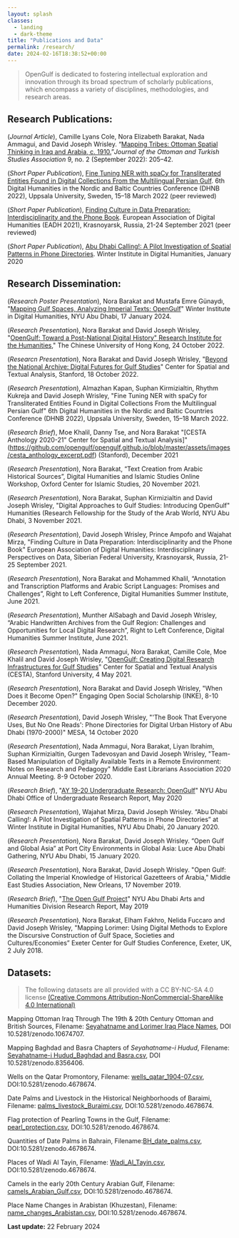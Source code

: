 ```yaml
---
layout: splash
classes:
  - landing
  - dark-theme
title: "Publications and Data"
permalink: /research/
date: 2024-02-16T18:38:52+00:00
---
```


> OpenGulf is dedicated to fostering intellectual exploration and innovation through its broad spectrum of scholarly publications, which encompass a variety of disciplines, methodologies, and research areas. 

## Research Publications:

(_Journal Article_), Camille Lyans Cole, Nora Elizabeth Barakat, Nada Ammagui, and David Joseph Wrisley. “[Mapping Tribes: Ottoman Spatial Thinking in Iraq and Arabia, c. 1910.](https://muse.jhu.edu/article/902202)”_Journal of the Ottoman and Turkish Studies Association_ 9, no. 2 (September 2022): 205–42.

(_Short Paper Publication_), [Fine Tuning NER with spaCy for Transliterated Entities Found in Digital Collections From the Multilingual Persian Gulf](https://archive.nyu.edu/handle/2451/63845). 6th Digital Humanities in the Nordic and Baltic Countries Conference (DHNB 2022), Uppsala University, Sweden, 15–18 March 2022 (peer reviewed)

(_Short Paper Publication_), [Finding Culture in Data Preparation: Interdisciplinarity and the Phone Book](http://hdl.handle.net/2451/63602). European Association of Digital Humanities (EADH 2021), Krasnoyarsk, Russia, 21-24 September 2021 (peer reviewed)

(_Short Paper Publication_), [Abu Dhabi Calling!: A Pilot Investigation of Spatial Patterns in Phone Directories](http://hdl.handle.net/2451/61212). Winter Institute in Digital Humanities, January 2020

## Research Dissemination:

(_Research Poster Presentation_), Nora Barakat and Mustafa Emre Günaydı, "[Mapping Gulf Spaces, Analyzing Imperial Texts: OpenGulf](https://github.com/opengulf/opengulf.github.io/blob/a936d6d6f0c86c2640c59f60e1aa4a510d28c511/_data/researchmaterials/NYU%20Abu%20Dhabi_Poster%20Presentation-2.pdf)" Winter Institute in Digital Humanities, NYU Abu Dhabi, 17 January 2024.

(_Research Presentation_), Nora Barakat and David Joseph Wrisley, "[OpenGulf: Toward a Post-National Digital History" Research Institute for the Humanities](https://www.youtube.com/watch?v=HfFt5nZLSB4)," The Chinese University of Hong Kong, 24 October 2022.

(_Researcn Presentation_), Nora Barakat and David Joseph Wrisley, "[Beyond the National Archive: Digital Futures for Gulf Studies](https://www.youtube.com/watch?v=q5rpfQu2is0)" Center for Spatial and Textual Analysis, Stanford, 18 October 2022.

(_Research Presentation_), Almazhan Kapan, Suphan Kirmizialtin, Rhythm Kukreja and David Joseph Wrisley, "Fine Tuning NER with spaCy for Transliterated Entities Found in Digital Collections From the Multilingual Persian Gulf" 6th Digital Humanities in the Nordic and Baltic Countries Conference (DHNB 2022), Uppsala University, Sweden, 15–18 March 2022.

(_Research Brief_), Moe Khalil, Danny Tse, and Nora Barakat "[CESTA Anthology 2020-21" Center for Spatial and Textual Analysis]" (https://github.com/opengulf/opengulf.github.io/blob/master/assets/images/cesta_anthology_excerpt.pdf) (Stanford), December 2021

(_Research Presentation_), Nora Barakat, “Text Creation from Arabic Historical Sources”, Digital Humanities and Islamic Studies Online Workshop, Oxford Center for Islamic Studies, 20 November 2021.

(_Research Presentation_), Nora Barakat, Suphan Kirmizialtin and David Joseph Wrisley, "Digital Approaches to Gulf Studies: Introducing OpenGulf" Humanities (Research Fellowship for the Study of the Arab World, NYU Abu Dhabi, 3 November 2021.

(_Research Presentation_), David Joseph Wrisley, Prince Ampofo and Wajahat Mirza, "Finding Culture in Data Preparation: Interdisciplinarity and the Phone Book" European Association of Digital Humanities: Interdisciplinary Perspectives on Data, Siberian Federal University, Krasnoyarsk, Russia, 21-25 September 2021.

(_Research Presentation_), Nora Barakat and Mohammed Khalil, “Annotation and Transcription Platforms and Arabic Script Languages: Promises and Challenges”, Right to Left Conference, Digital Humanities Summer Institute, June 2021.

(_Research Presentation_), Munther AlSabagh and David Joseph Wrisley, “Arabic Handwritten Archives from the Gulf Region: Challenges and Opportunities for Local Digital Research”, Right to Left Conference, Digital Humanities Summer Institute, June 2021.

(_Research Presentation_), Nada Ammagui, Nora Barakat, Camille Cole, Moe Khalil and David Joseph Wrisley, "[OpenGulf: Creating Digital Research Infrastructures for Gulf Studies](https://youtu.be/4iiZsmDZWY4)" Center for Spatial and Textual Analysis (CESTA), Stanford University, 4 May 2021.

(_Research Presentation_), Nora Barakat and David Joseph Wrisley, "When Does it Become Open?" Engaging Open Social Scholarship (INKE), 8-10 December 2020.

(_Research Presentation_), David Joseph Wrisley, "'The Book That Everyone Uses, But No One Reads': Phone Directories for Digital Urban History of Abu Dhabi (1970-2000)" MESA, 14 October 2020

(_Research Presentation_), Nada Ammagui, Nora Barakat, Liyan Ibrahim, Suphan Kirmizialtin, Gurgen Tadevosyan and David Joseph Wrisley, "Team-Based Manipulation of Digitally Available Texts in a Remote Environment: Notes on Research and Pedagogy" Middle East Librarians Association 2020 Annual Meeting. 8-9 October 2020.

(_Research Brief_), "[AY 19-20 Undergraduate Research: OpenGulf](https://github.com/opengulf/opengulf.github.io/blob/master/assets/images/ay-19-20-urg-excerpt.pdf)" NYU Abu Dhabi Office of Undergraduate Research Report, May 2020

(_Research Presentation_), Wajahat Mirza, David Joseph Wrisley. “Abu Dhabi Calling!: A Pilot Investigation of Spatial Patterns in Phone Directories” at Winter Institute in Digital Humanities, NYU Abu Dhabi, 20 January 2020.

(_Research Presentation_), Nora Barakat, David Joseph Wrisley. “Open Gulf and Global Asia” at Port City Environments in Global Asia: Luce Abu Dhabi Gathering, NYU Abu Dhabi, 15 January 2020.

(_Research Presentation_), Nora Barakat, David Joseph Wrisley. "Open Gulf: Collating the Imperial Knowledge of Historical Gazetteers of Arabia," Middle East Studies Association, New Orleans, 17 November 2019.

(_Research Brief_), "[The Open Gulf Project](https://github.com/opengulf/opengulf.github.io/blob/master/assets/images/Open%20Gulf%20May%202019.pdf)" NYU Abu Dhabi Arts and Humanities Division Research Report, May 2019

(_Research Presentation_), Nora Barakat, Elham Fakhro, Nelida Fuccaro and David Joseph Wrisley, "Mapping Lorimer: Using Digital Methods to Explore the Discursive Construction of Gulf Space, Societies and Cultures/Economies” Exeter Center for Gulf Studies Conference, Exeter, UK, 2 July 2018.

## Datasets:

> The following datasets are all provided with a CC BY-NC-SA 4.0 license [(Creative Commons Attribution-NonCommercial-ShareAlike 4.0 International)](https://creativecommons.org/licenses/by-nc-sa/4.0/)

 Mapping Ottoman Iraq Through The 19th & 20th Century Ottoman and British Sources, Filename: [Seyahatname and Lorimer Iraq Place Names](https://zenodo.org/records/10674707), DOI 10.5281/zenodo.10674707.

Mapping Baghdad and Basra Chapters of _Seyahatname-i Hudud_, Filename: [Seyahatname-i Hudud_Baghdad and Basra.csv](https://zenodo.org/records/8356455), DOI 10.5281/zenodo.8356406.

Wells on the Qatar Promontory, Filename: [wells_qatar_1904-07.csv](https://github.com/opengulf/Lorimer_data/blob/master/wells_qatar_1904-07.csv), DOI:10.5281/zenodo.4678674.

Date Palms and Livestock in the Historical Neighborhoods of Baraimi, Filename: [palms_livestock_Buraimi.csv](https://github.com/opengulf/Lorimer_data/blob/master/palms_livestock_Buraimi.cs), DOI:10.5281/zenodo.4678674.

Flag protection of Pearling Towns in the Gulf, Filename: [pearl_protection.csv](https://github.com/opengulf/Lorimer_data/blob/master/pearl_protection.csv), DOI:10.5281/zenodo.4678674.

Quantities of Date Palms in Bahrain, Filename:[BH_date_palms.csv](https://github.com/opengulf/Lorimer_data/blob/master/BH_date_palms.csv), DOI:10.5281/zenodo.4678674.

Places of Wadi Al Tayin, Filename: [Wadi_Al_Tayin.csv](https://github.com/opengulf/Lorimer_data/blob/master/Wadi_Al_Tayin.csv), DOI:10.5281/zenodo.4678674.

Camels in the early 20th Century Arabian Gulf, Filename: [camels_Arabian_Gulf.csv](https://github.com/opengulf/Lorimer_data/blob/master/Wadi_Al_Tayin.csv), DOI:10.5281/zenodo.4678674.

Place Name Changes in Arabistan (Khuzestan), Filename: [name_changes_Arabistan.csv](https://github.com/opengulf/Lorimer_data/blob/master/name_changes_Arabistan.csv), DOI:10.5281/zenodo.4678674.

**Last update:** 22 February 2024
